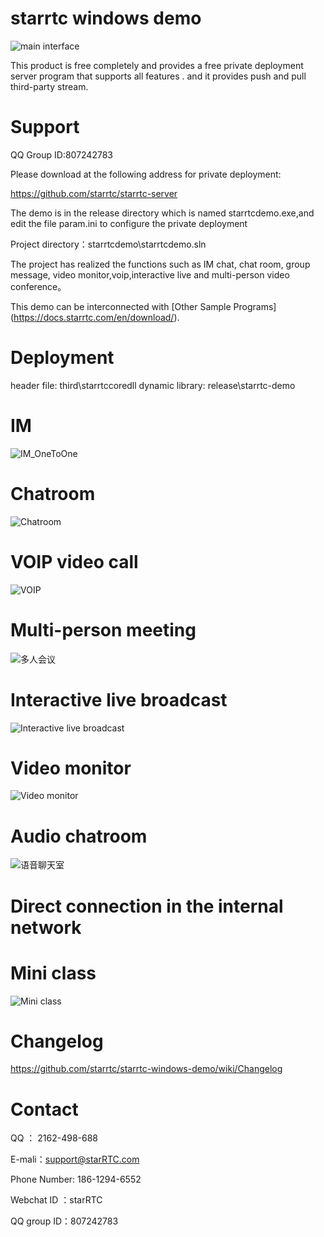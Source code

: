 # starrtc windows demo


![main interface](assets/demo.png)

This product is free completely and provides a free private deployment server program that supports all features .
and it provides push and pull third-party stream.

Support
====
QQ Group ID:807242783

Please download at the following address for private deployment:

https://github.com/starrtc/starrtc-server


The demo is in the release directory which is named starrtcdemo.exe,and edit the file param.ini to configure the private deployment

Project directory：starrtcdemo\starrtcdemo.sln

The project has realized the functions such as IM chat, chat room, group message, video monitor,voip,interactive live and multi-person video conference。


This demo can be interconnected with [Other Sample Programs] (https://docs.starrtc.com/en/download/).

Deployment
====
header file: third\starrtccoredll
dynamic library: release\starrtc-demo

IM
====
![IM_OneToOne](assets/IM_OneToOne.png)

Chatroom
====

![Chatroom](assets/Chatroom.png)

VOIP video call
====
![VOIP](assets/VOIP.png)


Multi-person meeting
====
![多人会议](assets/Meeting.png)


Interactive live broadcast
====
![Interactive live broadcast](assets/Live.png)


Video monitor
====
![Video monitor](assets/Monitor.png)
 
Audio chatroom
====
![语音聊天室](assets/AudioChatroom.png)

Direct connection in the internal network
====

Mini class
====
![Mini class](assets/MinClass.png)


Changelog
=====
https://github.com/starrtc/starrtc-windows-demo/wiki/Changelog

Contact
=====
QQ ： 2162-498-688

E-mali：support@starRTC.com

Phone Number: 186-1294-6552

Webchat ID ：starRTC

QQ group ID：807242783
